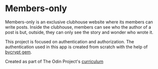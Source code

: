 # Members-only

Members-only is an exclusive clubhouse website where its members can write posts. Inside the clubhouse, members can see who the author of a post is but, outside, they can only see the story and wonder who wrote it.

This project is focused on authentication and authorization. The authentication used in this app is created from scratch with the help of [bycrypt gem](https://rubygems.org/gems/bcrypt/versions/3.1.12).

Created as part of The Odin Project's [curriculum](https://www.theodinproject.com/courses/ruby-on-rails/lessons/authentication?ref=lnav#project-2-members-only)